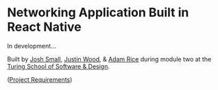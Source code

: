 # Networking Application Built in React Native

In development...

Built by [Josh Small](https://github.com/jksmall0631), [Justin Wood](https://github.com/jwood11atx), & [Adam Rice](https://github.com/adam-rice) during module two at the [Turing School of Software & Design](https://www.turing.io/).

([Project Requirements](http://frontend.turing.io/projects/fire-bae.html))
